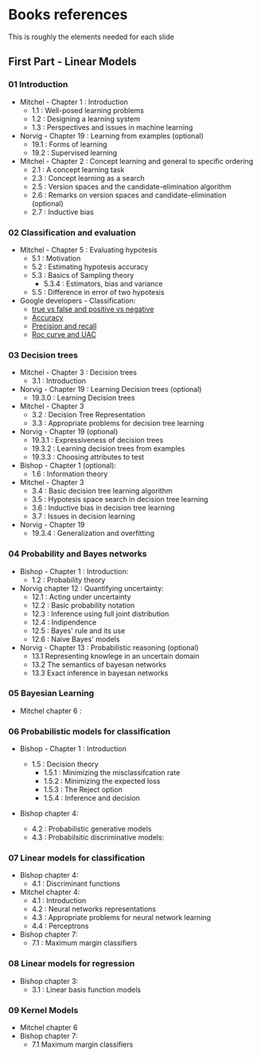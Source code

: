 # Books references

This is roughly the elements needed for each slide

## First Part - Linear Models

### 01 Introduction

- Mitchel - Chapter 1 : Introduction
  - 1.1 : Well-posed learning problems
  - 1.2 : Designing a learning system
  - 1.3 : Perspectives and issues in machine learning
- Norvig - Chapter 19 : Learning from examples (optional)
  - 19.1 : Forms of learning
  - 19.2 : Supervised learning
- Mitchel - Chapter 2 : Concept learning and general to specific ordering
  - 2.1 : A concept learning task
  - 2.3 : Concept learning as a search
  - 2.5 : Version spaces and the candidate-elimination algorithm
  - 2.6 : Remarks on version spaces and candidate-elimination (optional)
  - 2.7 : Inductive bias

### 02 Classification and evaluation

- Mitchel - Chapter 5 : Evaluating hypotesis
  - 5.1 : Motivation
  - 5.2 : Estimating hypotesis accuracy
  - 5.3 : Basics of Sampling theory
    - 5.3.4 : Estimators, bias and variance
  - 5.5 : Difference in error of two hypotesis
- Google developers - Classification:
  - [true vs false and positive vs negative](https://developers.google.com/machine-learning/crash-course/classification/true-false-positive-negative)
  - [Accuracy](https://developers.google.com/machine-learning/crash-course/classification/accuracy)
  - [Precision and recall](https://developers.google.com/machine-learning/crash-course/classification/precision-and-recall)
  - [Roc curve and UAC](https://developers.google.com/machine-learning/crash-course/classification/roc-and-auc)

### 03 Decision trees

- Mitchel - Chapter 3 : Decision trees
  - 3.1 : Introduction
- Norvig - Chapter 19 : Learning Decision trees (optional)
  - 19.3.0 : Learning Decision trees
- Mitchel - Chapter 3
  - 3.2 : Decision Tree Representation
  - 3.3 : Appropriate problems for decision tree learning
- Norvig - Chapter 19 (optional)
  - 19.3.1 : Expressiveness of decision trees
  - 19.3.2 : Learning decision trees from examples
  - 19.3.3 : Choosing attributes to test
- Bishop - Chapter 1 (optional):
  - 1.6 : Information theory
- Mitchel - Chapter 3
  - 3.4 : Basic decision tree learning algorithm
  - 3.5 : Hypotesis space search in decision tree learning
  - 3.6 : Inductive bias in decision tree learning
  - 3.7 : Issues in decision learning
- Norvig - Chapter 19
  - 19.3.4 : Generalization and overfitting

### 04 Probability and Bayes networks

- Bishop - Chapter 1 : Introduction:
  - 1.2 : Probability theory
- Norvig chapter 12 : Quantifying uncertainty:
  - 12.1 : Acting under uncertainty
  - 12.2 : Basic probability notation
  - 12.3 : Inference using full joint distribution
  - 12.4 : Indipendence
  - 12.5 : Bayes' rule and its use
  - 12.6 : Naive Bayes' models
- Norvig - Chapter 13 : Probabilistic reasoning (optional)
  - 13.1 Representing knowlege in an uncertain domain
  - 13.2 The semantics of bayesan networks
  - 13.3 Exact inference in bayesan networks

### 05 Bayesian Learning

- Mitchel chapter 6 :

### 06 Probabilistic models for classification

- Bishop - Chapter 1 : Introduction
  - 1.5 : Decision theory
    - 1.5.1 : Minimizing the misclassifcation rate
    - 1.5.2 : Minimizing the expected loss
    - 1.5.3 : The Reject option
    - 1.5.4 : Inference and decision

- Bishop chapter 4:
  - 4.2 : Probabilistic generative models
  - 4.3 : Probabilsitic discriminative models:

### 07 Linear models for classification

- Bishop chapter 4:
  - 4.1 : Discriminant functions
- Mitchel chapter 4:
  - 4.1 : Introduction
  - 4.2 : Neural networks representations
  - 4.3 : Appropriate problems for neural network learning
  - 4.4 : Perceptrons
- Bishop chapter 7:
  - 7.1 : Maximum margin classifiers

### 08 Linear models for regression

- Bishop chapter 3:
  - 3.1 : Linear basis function models

### 09 Kernel Models

- Mitchel chapter 6
- Bishop chapter 7:
  - 7.1 Maximum margin classifiers
